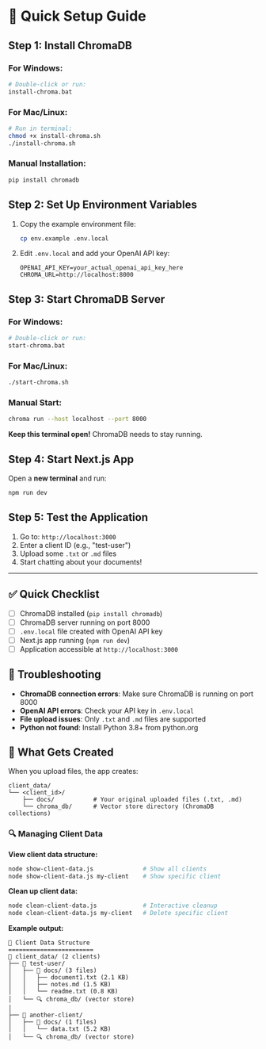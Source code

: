 # 🚀 Quick Setup Guide

## Step 1: Install ChromaDB

### For Windows:
```bash
# Double-click or run:
install-chroma.bat
```

### For Mac/Linux:
```bash
# Run in terminal:
chmod +x install-chroma.sh
./install-chroma.sh
```

### Manual Installation:
```bash
pip install chromadb
```

## Step 2: Set Up Environment Variables

1. Copy the example environment file:
   ```bash
   cp env.example .env.local
   ```

2. Edit `.env.local` and add your OpenAI API key:
   ```env
   OPENAI_API_KEY=your_actual_openai_api_key_here
   CHROMA_URL=http://localhost:8000
   ```

## Step 3: Start ChromaDB Server

### For Windows:
```bash
# Double-click or run:
start-chroma.bat
```

### For Mac/Linux:
```bash
./start-chroma.sh
```

### Manual Start:
```bash
chroma run --host localhost --port 8000
```

**Keep this terminal open!** ChromaDB needs to stay running.

## Step 4: Start Next.js App

Open a **new terminal** and run:
```bash
npm run dev
```

## Step 5: Test the Application

1. Go to: `http://localhost:3000`
2. Enter a client ID (e.g., "test-user")
3. Upload some `.txt` or `.md` files
4. Start chatting about your documents!

---

## ✅ Quick Checklist

- [ ] ChromaDB installed (`pip install chromadb`)
- [ ] ChromaDB server running on port 8000
- [ ] `.env.local` file created with OpenAI API key
- [ ] Next.js app running (`npm run dev`)
- [ ] Application accessible at `http://localhost:3000`

## 🔧 Troubleshooting

- **ChromaDB connection errors**: Make sure ChromaDB is running on port 8000
- **OpenAI API errors**: Check your API key in `.env.local`
- **File upload issues**: Only `.txt` and `.md` files are supported
- **Python not found**: Install Python 3.8+ from python.org

## 📁 What Gets Created

When you upload files, the app creates:
```
client_data/
└── <client_id>/
    ├── docs/           # Your original uploaded files (.txt, .md)
    └── chroma_db/      # Vector store directory (ChromaDB collections)
```

### 🔍 Managing Client Data

**View client data structure:**
```bash
node show-client-data.js              # Show all clients
node show-client-data.js my-client    # Show specific client
```

**Clean up client data:**
```bash
node clean-client-data.js             # Interactive cleanup
node clean-client-data.js my-client   # Delete specific client
```

**Example output:**
```
📁 Client Data Structure
========================
📂 client_data/ (2 clients)
├── 👤 test-user/
│   ├── 📄 docs/ (3 files)
│   │   ├── document1.txt (2.1 KB)
│   │   ├── notes.md (1.5 KB)
│   │   └── readme.txt (0.8 KB)
│   └── 🔍 chroma_db/ (vector store)
│
├── 👤 another-client/
│   ├── 📄 docs/ (1 files)
│   │   └── data.txt (5.2 KB)
│   └── 🔍 chroma_db/ (vector store)
``` 